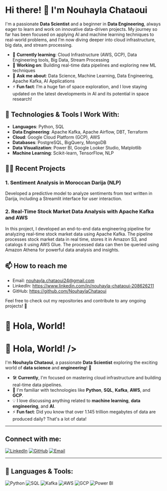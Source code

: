 # Hi there! 👋 I'm Nouhayla Chataoui

I'm a passionate **Data Scientist** and a beginner in **Data Engineering**, always eager to learn and work on innovative data-driven projects. My journey so far has been focused on applying AI and machine learning techniques to real-world problems, and I'm now diving deeper into cloud infrastructure, big data, and stream processing.

- 🌱 **Currently learning**: Cloud Infrastructure (AWS, GCP), Data Engineering tools, Big Data, Stream Processing
- 🔭 **Working on**: Building real-time data pipelines and exploring new ML techniques
- 💬 **Ask me about**: Data Science, Machine Learning, Data Engineering, Apache Kafka, AI Applications
- ⚡ **Fun fact**: I’m a huge fan of space exploration, and I love staying updated on the latest developments in AI and its potential in space research!


## 🔧 Technologies & Tools I Work With:
- **Languages**: Python, SQL
- **Data Engineering**: Apache Kafka, Apache Airflow, DBT, Terraform
- **Cloud**: Google Cloud Platform (GCP), AWS
- **Databases**: PostgreSQL, BigQuery, MongoDB
- **Data Visualization**: Power BI, Google Looker Studio, Matplotlib
- **Machine Learning**: Scikit-learn, TensorFlow, NLP

## 👨‍💻 Recent Projects
### 1. **Sentiment Analysis in Moroccan Darija (NLP)**
Developed a predictive model to analyze sentiments from text written in Darija, including a Streamlit interface for user interaction.

### 2. **Real-Time Stock Market Data Analysis with Apache Kafka and AWS**
In this project, I developed an end-to-end data engineering pipeline for analyzing real-time stock market data using Apache Kafka. The pipeline processes stock market data in real time, stores it in Amazon S3, and catalogs it using AWS Glue. The processed data can then be queried using Amazon Athena for powerful data analysis and insights.

## 📫 How to reach me
- Email: nouhayla.chataoui24@gmail.com
- LinkedIn: https://www.linkedin.com/in/nouhayla-chataoui-208626211
- GitHub: https://github.com/NouhaylaChataoui

Feel free to check out my repositories and contribute to any ongoing projects! 🚀

<h1 id="greeting">👋 Hola, World! </h1>

<script>
  const greetings = ["👋 Hola, World!", "👋 Hello, World!", "👋 Nihao, World!", "👋 Bonjour, World!", "👋 Namaste, World!"];
  let index = 0;
  setInterval(() => {
    document.getElementById("greeting").innerHTML = greetings[index];
    index = (index + 1) % greetings.length;
  }, 2000); // Change every 2 seconds
</script>


# 👋 Hola, World! />

I'm **Nouhayla Chataoui**, a passionate **Data Scientist** exploring the exciting world of **data science** and **engineering**! 🚀

- 🛠 **Currently**, I'm focused on mastering cloud infrastructure and building real-time data pipelines.
- 🌱 I'm familiar with technologies like **Python**, **SQL**, **Kafka**, **AWS**, and **GCP**.
- 💡 I love discussing anything related to **machine learning**, **data engineering**, and **AI**.
- ⚡ **Fun fact**: Did you know that over 1.145 trillion megabytes of data are produced daily? That's a lot of data!

---

## Connect with me:
[![LinkedIn](https://img.shields.io/badge/LinkedIn-blue?style=for-the-badge&logo=linkedin)](https://www.linkedin.com/in/nouhayla-chataoui-208626211)
[![GitHub](https://img.shields.io/badge/GitHub-black?style=for-the-badge&logo=github)](https://github.com/NouhaylaChataoui)
[![Email](https://img.shields.io/badge/Email-red?style=for-the-badge&logo=gmail)](mailto:nouhayla.chataoui24@gmail.com)

---

## 🔧 Languages & Tools:
![Python](https://img.shields.io/badge/Python-blue?style=for-the-badge&logo=python)
![SQL](https://img.shields.io/badge/SQL-orange?style=for-the-badge&logo=postgresql)
![Kafka](https://img.shields.io/badge/Kafka-black?style=for-the-badge&logo=apache-kafka)
![AWS](https://img.shields.io/badge/AWS-orange?style=for-the-badge&logo=amazon-aws)
![GCP](https://img.shields.io/badge/GCP-blue?style=for-the-badge&logo=google-cloud)
![Power BI](https://img.shields.io/badge/Power%20BI-yellow?style=for-the-badge&logo=power-bi)

